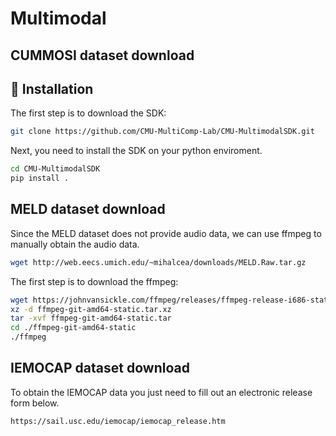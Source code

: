 # Multimodal

## CUMMOSI dataset download

## 🚀 Installation

The first step is to download the SDK:

```bash
git clone https://github.com/CMU-MultiComp-Lab/CMU-MultimodalSDK.git
```

Next, you need to install the SDK on your python enviroment.

```bash
cd CMU-MultimodalSDK
pip install .
```

## MELD dataset download

Since the MELD dataset does not provide audio data, we can use ffmpeg to manually obtain the audio data.

```bash
wget http://web.eecs.umich.edu/~mihalcea/downloads/MELD.Raw.tar.gz
```

The first step is to download the ffmpeg:
``` bash
wget https://johnvansickle.com/ffmpeg/releases/ffmpeg-release-i686-static.tar.xz
xz -d ffmpeg-git-amd64-static.tar.xz
tar -xvf ffmpeg-git-amd64-static.tar
cd ./ffmpeg-git-amd64-static
./ffmpeg
```


## IEMOCAP dataset download

To obtain the IEMOCAP data you just need to fill out an electronic release form below.

```bash
https://sail.usc.edu/iemocap/iemocap_release.htm
```
